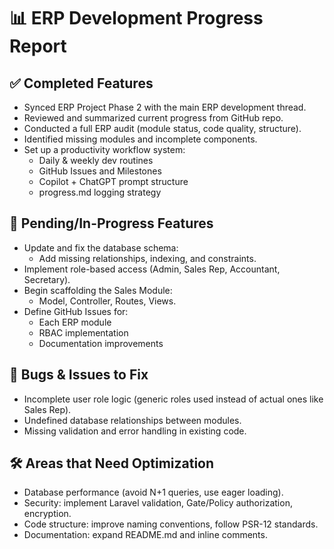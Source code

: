 # 📊 ERP Development Progress Report

## ✅ Completed Features
- Synced ERP Project Phase 2 with the main ERP development thread.
- Reviewed and summarized current progress from GitHub repo.
- Conducted a full ERP audit (module status, code quality, structure).
- Identified missing modules and incomplete components.
- Set up a productivity workflow system:
  - Daily & weekly dev routines
  - GitHub Issues and Milestones
  - Copilot + ChatGPT prompt structure
  - progress.md logging strategy

## 🔨 Pending/In-Progress Features
- Update and fix the database schema:
  - Add missing relationships, indexing, and constraints.
- Implement role-based access (Admin, Sales Rep, Accountant, Secretary).
- Begin scaffolding the Sales Module:
  - Model, Controller, Routes, Views.
- Define GitHub Issues for:
  - Each ERP module
  - RBAC implementation
  - Documentation improvements

## 🐞 Bugs & Issues to Fix
- Incomplete user role logic (generic roles used instead of actual ones like Sales Rep).
- Undefined database relationships between modules.
- Missing validation and error handling in existing code.

## 🛠 Areas that Need Optimization
- Database performance (avoid N+1 queries, use eager loading).
- Security: implement Laravel validation, Gate/Policy authorization, encryption.
- Code structure: improve naming conventions, follow PSR-12 standards.
- Documentation: expand README.md and inline comments.

